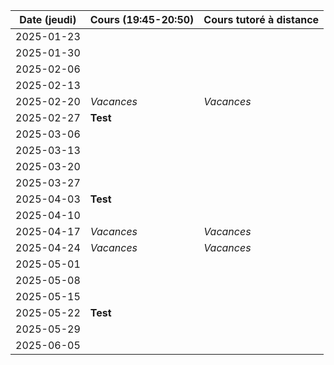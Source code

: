 | Date (jeudi) | Cours (19:45-20:50) | Cours tutoré à distance |
| :----------: | ------------------- | ----------------------- |
|  2025-01-23  |                     |                         |
|  2025-01-30  |                     |                         |
|  2025-02-06  |                     |                         |
|  2025-02-13  |                     |                         |
|  2025-02-20  | _Vacances_          | _Vacances_              |
|  2025-02-27  | **Test**            |                         |
|  2025-03-06  |                     |                         |
|  2025-03-13  |                     |                         |
|  2025-03-20  |                     |                         |
|  2025-03-27  |                     |                         |
|  2025-04-03  | **Test**            |                         |
|  2025-04-10  |                     |                         |
|  2025-04-17  | _Vacances_          | _Vacances_              |
|  2025-04-24  | _Vacances_          | _Vacances_              |
|  2025-05-01  |                     |                         |
|  2025-05-08  |                     |                         |
|  2025-05-15  |                     |                         |
|  2025-05-22  | **Test**            |                         |
|  2025-05-29  |                     |                         |
|  2025-06-05  |                     |                         |
